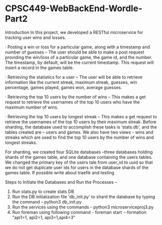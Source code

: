 # CPSC449-WebBackEnd-Wordle-Part2

Introduction
In this project, we developed a RESTful microservice for tracking user wins and losses.

·	Posting a win or loss for a particular game, along with a timestamp and number of guesses – The user should be able to make a post request providing the win/loss of a particular game, the game id, and the number. The timestamp, by default, will be the current timestamp. This request will insert a record in the games table.

·	Retrieving the statistics for a user – The user will be able to retrieve information like the current streak, maximum streak, guesses, win percentage, games played, games won, average guesses.

·	Retrieving the top 10 users by the number of wins – This makes a get request to retrieve the usernames of the top 10 users who have the maximum number of wins.

·	Retrieving the top 10 users by longest streak – This makes a get request to retrieve the usernames of the top 10 users by their maximum streak.
Before sharding, the database used to accomplish these tasks is ‘stats.db', and the tables created are – users and games. We also have two views - wins and streaks which are used to find the top 10 users by the number of wins and longest streaks.

For sharding, we created four SQLite databases –three databases holding shards of the games table, and one database containing the users tables. We changed the primary key of the users tale from user_id to uuid so that we do not get duplicate user ids for users in the database shards of the games table.
If possible write about traefik and testing

Steps to Initiate the Databases and Run the Processes – 
1. Run stats.py to create stats DB
2. Run the DB initialization file 'db_init.py' to shard the database by typing the command - python3 db_init.py
3. Run the services using the commands - python3 microserviceproj3.py
4. Run foreman using following command - foreman start --formation "api1=1, api2=1, api3=1,api4=3"
